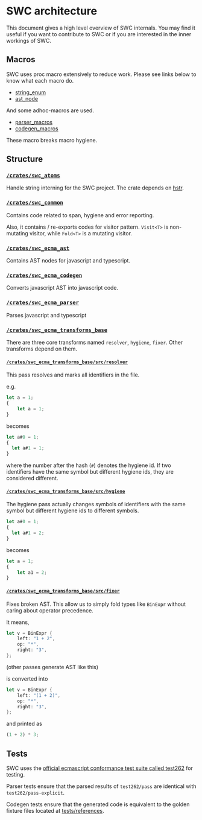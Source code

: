 # SWC architecture

This document gives a high level overview of SWC internals. You may find it useful if you want to contribute to SWC or if you are interested in the inner workings of SWC.

## Macros

<!-- TODO: fix link -->
<!-- See [blog post about SWC macros](https://swc.rs/blog/2020/01/04/pmutil#macros-built-with-pmutil). -->

SWC uses proc macro extensively to reduce work. Please see links below to know what each macro do.

-   [string_enum][]
-   [ast_node][]

And some adhoc-macros are used.

-   [parser_macros][]
-   [codegen_macros][]

These macro breaks macro hygiene.

## Structure

### [`/crates/swc_atoms`](crates/swc_atoms)

Handle string interning for the SWC project. The crate depends on [hstr](https://github.com/dudykr/ddbase).

### [`/crates/swc_common`](crates/swc_common)

Contains code related to span, hygiene and error reporting.

Also, it contains / re-exports codes for visitor pattern. `Visit<T>` is non-mutating visitor, while `Fold<T>` is a mutating visitor.

### [`/crates/swc_ecma_ast`](crates/swc_ecma_ast)

Contains AST nodes for javascript and typescript.

### [`/crates/swc_ecma_codegen`](crates/swc_ecma_codegen)

Converts javascript AST into javascript code.

### [`/crates/swc_ecma_parser`](crates/swc_ecma_parser)

Parses javascript and typescript

### [`/crates/swc_ecma_transforms_base`](crates/swc_ecma_transforms_base)

There are three core transforms named `resolver`, `hygiene`, `fixer`. Other transforms depend on them.

#### [`/crates/swc_ecma_transforms_base/src/resolver`](crates/swc_ecma_transforms_base/src/resolver)

This pass resolves and marks all identifiers in the file.

e.g.

```js
let a = 1;
{
    let a = 1;
}
```

becomes

```js
let a#0 = 1;
{
  let a#1 = 1;
}
```

where the number after the hash (`#`) denotes the hygiene id. If two identifiers have the same symbol but different hygiene ids, they are considered different.

#### [`/crates/swc_ecma_transforms_base/src/hygiene`](crates/swc_ecma_transforms_base/src/hygiene)

The hygiene pass actually changes symbols of identifiers with the same symbol but different hygiene ids to different symbols.

```js
let a#0 = 1;
{
  let a#1 = 2;
}
```

becomes

```js
let a = 1;
{
    let a1 = 2;
}
```

#### [`/crates/swc_ecma_transforms_base/src/fixer`](crates/swc_ecma_transforms_base/src/fixer)

Fixes broken AST. This allow us to simply fold types like `BinExpr` without caring about operator precedence.

It means,

```rust
let v = BinExpr {
    left: "1 + 2",
    op: "*",
    right: "3",
};
```

(other passes generate AST like this)

is converted into

```rust
let v = BinExpr {
    left: "(1 + 2)",
    op: "*",
    right: "3",
};
```

and printed as

```js
(1 + 2) * 3;
```

<!-- TODO: add correct references to files -->
<!-- #### `/ecmascript/transforms/src/compat`

Contains code related to converting new generation javascript code into code understood by old browsers.

#### `/ecmascript/transforms/src/modules`

Contains code related to transforming es6 modules to other modules.

#### `/ecmascript/transforms/src/optimization`

Contains code related to making code faster on runtime. Currently only a small set of optimizations is implemented. -->

## Tests

SWC uses the [official ecmascript conformance test suite called test262][test262] for testing.

Parser tests ensure that the parsed results of `test262/pass` are identical with `test262/pass-explicit`.

Codegen tests ensure that the generated code is equivalent to the golden fixture files located at [tests/references](crates/swc_ecma_codegen/tests).

[string_enum]: https://rustdoc.swc.rs/string_enum/derive.StringEnum.html
[ast_node]: https://rustdoc.swc.rs/ast_node/index.html
[parser_macros]: https://rustdoc.swc.rs/swc_ecma_parser_macros/index.html
[codegen_macros]: https://rustdoc.swc.rs/swc_ecma_codegen_macros/index.html
[test262]: https://github.com/tc39/test262
